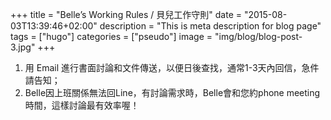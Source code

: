 +++
title = "Belle’s Working Rules / 貝兒工作守則"
date = "2015-08-03T13:39:46+02:00"
description = "This is meta description for blog page"
tags = ["hugo"]
categories = ["pseudo"]
image = "img/blog/blog-post-3.jpg"
+++


 1. 用 Email 進行書面討論和文件傳送，以便日後查找，通常1-3天內回信，急件請告知；
 2. Belle因上班關係無法回Line，有討論需求時，Belle會和您約phone meeting時間，這樣討論最有效率喔！
